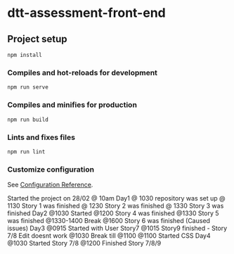 # dtt-assessment-front-end

## Project setup

```
npm install
```

### Compiles and hot-reloads for development

```
npm run serve
```

### Compiles and minifies for production

```
npm run build
```

### Lints and fixes files

```
npm run lint
```

### Customize configuration

See [Configuration Reference](https://cli.vuejs.org/config/).

Started the project on 28/02 @ 10am
Day1
@ 1030 repository was set up
@ 1130 Story 1 was finished
@ 1230 Story 2 was finished
@ 1330 Story 3 was finished
Day2
@1030 Started
@1200 Story 4 was finished
@1330 Story 5 was finished
@1330-1400 Break
@1600 Story 6 was finished (Caused issues)
Day3
@0915 Started with User Story7
@1015 Story9 finished - Story 7/8 Edit doesnt work
@1030 Break till @1100
@1100 Started CSS
Day4
@1030 Started Story 7/8
@1200 Finished Story 7/8/9
